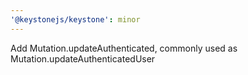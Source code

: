 ```yaml
---
'@keystonejs/keystone': minor
---
```


Add Mutation.updateAuthenticated<List>, commonly used as Mutation.updateAuthenticatedUser
